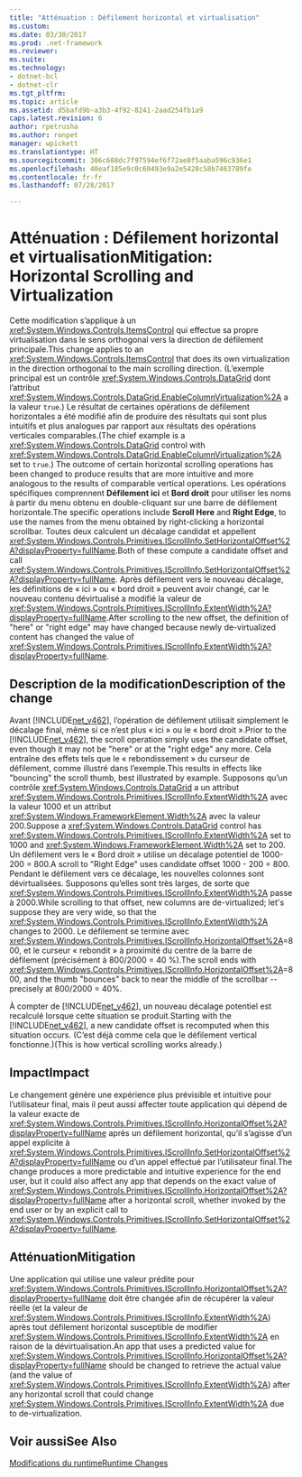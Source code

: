 ```yaml
---
title: "Atténuation : Défilement horizontal et virtualisation"
ms.custom: 
ms.date: 03/30/2017
ms.prod: .net-framework
ms.reviewer: 
ms.suite: 
ms.technology:
- dotnet-bcl
- dotnet-clr
ms.tgt_pltfrm: 
ms.topic: article
ms.assetid: d5bafd9b-a3b3-4f92-8241-2aad254fb1a9
caps.latest.revision: 6
author: rpetrusha
ms.author: ronpet
manager: wpickett
ms.translationtype: HT
ms.sourcegitcommit: 306c608dc7f97594ef6f72ae0f5aaba596c936e1
ms.openlocfilehash: 40eaf185e9c0c60493e9a2e5428c58b7463789fe
ms.contentlocale: fr-fr
ms.lasthandoff: 07/28/2017

---
```

# <a name="mitigation-horizontal-scrolling-and-virtualization"></a><span data-ttu-id="32542-102">Atténuation : Défilement horizontal et virtualisation</span><span class="sxs-lookup"><span data-stu-id="32542-102">Mitigation: Horizontal Scrolling and Virtualization</span></span>
<span data-ttu-id="32542-103">Cette modification s’applique à un <xref:System.Windows.Controls.ItemsControl> qui effectue sa propre virtualisation dans le sens orthogonal vers la direction de défilement principale.</span><span class="sxs-lookup"><span data-stu-id="32542-103">This change applies to an <xref:System.Windows.Controls.ItemsControl> that does its own virtualization in the direction orthogonal to the main scrolling direction.</span></span> <span data-ttu-id="32542-104">(L’exemple principal est un contrôle <xref:System.Windows.Controls.DataGrid> dont l’attribut <xref:System.Windows.Controls.DataGrid.EnableColumnVirtualization%2A> a la valeur `true`.)  Le résultat de certaines opérations de défilement horizontales a été modifié afin de produire des résultats qui sont plus intuitifs et plus analogues par rapport aux résultats des opérations verticales comparables.</span><span class="sxs-lookup"><span data-stu-id="32542-104">(The chief  example is a <xref:System.Windows.Controls.DataGrid> control with <xref:System.Windows.Controls.DataGrid.EnableColumnVirtualization%2A> set to `true`.)  The outcome of certain  horizontal scrolling operations has been changed to produce results that are more intuitive and more analogous to the results of comparable vertical operations.</span></span>  <span data-ttu-id="32542-105">Les opérations spécifiques comprennent **Défilement ici** et **Bord droit** pour utiliser les noms à partir du menu obtenu en double-cliquant sur une barre de défilement horizontale.</span><span class="sxs-lookup"><span data-stu-id="32542-105">The specific operations include **Scroll Here** and **Right Edge**, to use the names from the menu obtained by right-clicking a horizontal scrollbar.</span></span>  <span data-ttu-id="32542-106">Toutes deux calculent un décalage candidat et appellent <xref:System.Windows.Controls.Primitives.IScrollInfo.SetHorizontalOffset%2A?displayProperty=fullName>.</span><span class="sxs-lookup"><span data-stu-id="32542-106">Both of these compute a  candidate offset and call <xref:System.Windows.Controls.Primitives.IScrollInfo.SetHorizontalOffset%2A?displayProperty=fullName>.</span></span>  <span data-ttu-id="32542-107">Après défilement vers le nouveau décalage, les définitions de « ici » ou « bord droit » peuvent avoir changé, car le nouveau contenu dévirtualisé a modifié la valeur de <xref:System.Windows.Controls.Primitives.IScrollInfo.ExtentWidth%2A?displayProperty=fullName>.</span><span class="sxs-lookup"><span data-stu-id="32542-107">After scrolling to the new offset, the definition of "here" or "right edge" may have changed because newly de-virtualized content has changed the value of <xref:System.Windows.Controls.Primitives.IScrollInfo.ExtentWidth%2A?displayProperty=fullName>.</span></span>  
  
## <a name="description-of-the-change"></a><span data-ttu-id="32542-108">Description de la modification</span><span class="sxs-lookup"><span data-stu-id="32542-108">Description of the change</span></span>  
 <span data-ttu-id="32542-109">Avant [!INCLUDE[net_v462](../../../includes/net-v462-md.md)], l’opération de défilement utilisait simplement le décalage final, même si ce n’est plus « ici » ou le « bord droit ».</span><span class="sxs-lookup"><span data-stu-id="32542-109">Prior to the [!INCLUDE[net_v462](../../../includes/net-v462-md.md)], the scroll operation simply uses the candidate offset, even though it may not be "here" or at the "right edge" any more.</span></span>  <span data-ttu-id="32542-110">Cela entraîne des effets tels que le « rebondissement » du curseur de défilement, comme illustré dans l’exemple.</span><span class="sxs-lookup"><span data-stu-id="32542-110">This results in effects like "bouncing" the scroll thumb, best illustrated by example.</span></span>  <span data-ttu-id="32542-111">Supposons qu’un contrôle <xref:System.Windows.Controls.DataGrid> a un attribut <xref:System.Windows.Controls.Primitives.IScrollInfo.ExtentWidth%2A> avec la valeur 1000 et un attribut <xref:System.Windows.FrameworkElement.Width%2A> avec la valeur 200.</span><span class="sxs-lookup"><span data-stu-id="32542-111">Suppose a <xref:System.Windows.Controls.DataGrid> control has <xref:System.Windows.Controls.Primitives.IScrollInfo.ExtentWidth%2A> set to 1000 and <xref:System.Windows.FrameworkElement.Width%2A> set to 200.</span></span>  <span data-ttu-id="32542-112">Un défilement vers le « Bord droit » utilise un décalage potentiel de 1000-200 = 800.</span><span class="sxs-lookup"><span data-stu-id="32542-112">A scroll to "Right Edge" uses candidate offset  1000 - 200 = 800.</span></span>  <span data-ttu-id="32542-113">Pendant le défilement vers ce décalage, les nouvelles colonnes sont dévirtualisées. Supposons qu’elles sont très larges, de sorte que <xref:System.Windows.Controls.Primitives.IScrollInfo.ExtentWidth%2A> passe à 2000.</span><span class="sxs-lookup"><span data-stu-id="32542-113">While scrolling to that offset, new columns are de-virtualized; let's suppose they are very wide, so that the <xref:System.Windows.Controls.Primitives.IScrollInfo.ExtentWidth%2A> changes to 2000.</span></span>  <span data-ttu-id="32542-114">Le défilement se termine avec <xref:System.Windows.Controls.Primitives.IScrollInfo.HorizontalOffset%2A>=800, et le curseur « rebondit » à proximité du centre de la barre de défilement (précisément à 800/2000 = 40 %).</span><span class="sxs-lookup"><span data-stu-id="32542-114">The scroll ends with <xref:System.Windows.Controls.Primitives.IScrollInfo.HorizontalOffset%2A>=800, and the thumb "bounces" back to near the middle of the scrollbar -- precisely at 800/2000 = 40%.</span></span>  
  
 <span data-ttu-id="32542-115">À compter de [!INCLUDE[net_v462](../../../includes/net-v462-md.md)], un nouveau décalage potentiel est recalculé lorsque cette situation se produit.</span><span class="sxs-lookup"><span data-stu-id="32542-115">Starting with the [!INCLUDE[net_v462](../../../includes/net-v462-md.md)], a new candidate offset is recomputed when this situation occurs.</span></span> <span data-ttu-id="32542-116">(C’est déjà comme cela que le défilement vertical fonctionne.)</span><span class="sxs-lookup"><span data-stu-id="32542-116">(This is how vertical scrolling works already.)</span></span>  
  
## <a name="impact"></a><span data-ttu-id="32542-117">Impact</span><span class="sxs-lookup"><span data-stu-id="32542-117">Impact</span></span>  
 <span data-ttu-id="32542-118">Le changement génère une expérience plus prévisible et intuitive pour l’utilisateur final, mais il peut aussi affecter toute application qui dépend de la valeur exacte de <xref:System.Windows.Controls.Primitives.IScrollInfo.HorizontalOffset%2A?displayProperty=fullName> après un défilement horizontal, qu’il s’agisse d’un appel explicite à <xref:System.Windows.Controls.Primitives.IScrollInfo.SetHorizontalOffset%2A?displayProperty=fullName> ou d’un appel effectué par l’utilisateur final.</span><span class="sxs-lookup"><span data-stu-id="32542-118">The change produces a more predictable and intuitive experience for the end user, but it could also affect any app that depends on the exact value of <xref:System.Windows.Controls.Primitives.IScrollInfo.HorizontalOffset%2A?displayProperty=fullName> after a horizontal scroll, whether invoked by the end user or by an explicit call to <xref:System.Windows.Controls.Primitives.IScrollInfo.SetHorizontalOffset%2A?displayProperty=fullName>.</span></span>  
  
## <a name="mitigation"></a><span data-ttu-id="32542-119">Atténuation</span><span class="sxs-lookup"><span data-stu-id="32542-119">Mitigation</span></span>  
 <span data-ttu-id="32542-120">Une application qui utilise une valeur prédite pour <xref:System.Windows.Controls.Primitives.IScrollInfo.HorizontalOffset%2A?displayProperty=fullName> doit être changée afin de récupérer la valeur réelle (et la valeur de <xref:System.Windows.Controls.Primitives.IScrollInfo.ExtentWidth%2A>) après tout défilement horizontal susceptible de modifier <xref:System.Windows.Controls.Primitives.IScrollInfo.ExtentWidth%2A> en raison de la dévirtualisation.</span><span class="sxs-lookup"><span data-stu-id="32542-120">An app that uses a predicted value for <xref:System.Windows.Controls.Primitives.IScrollInfo.HorizontalOffset%2A?displayProperty=fullName> should be changed to retrieve the actual value (and the value of <xref:System.Windows.Controls.Primitives.IScrollInfo.ExtentWidth%2A>) after any horizontal scroll that could change <xref:System.Windows.Controls.Primitives.IScrollInfo.ExtentWidth%2A> due to de-virtualization.</span></span>  
  
## <a name="see-also"></a><span data-ttu-id="32542-121">Voir aussi</span><span class="sxs-lookup"><span data-stu-id="32542-121">See Also</span></span>  
 [<span data-ttu-id="32542-122">Modifications du runtime</span><span class="sxs-lookup"><span data-stu-id="32542-122">Runtime Changes</span></span>](../../../docs/framework/migration-guide/runtime-changes-in-the-net-framework-4-6-2.md)

